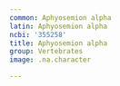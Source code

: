 ```yaml
---
common: Aphyosemion alpha
latin: Aphyosemion alpha
ncbi: '355258'
title: Aphyosemion alpha
group: Vertebrates
image: .na.character

---
```

